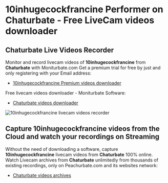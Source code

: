 # 10inhugecockfrancine Performer on Chaturbate - Free LiveCam videos downloader

## Chaturbate Live Videos Recorder

Monitor and record livecam videos of **10inhugecockfrancine** from **Chaturbate** with Moniturbate.com
Get a premium trial for free by just and only registering with your Email address:
* [10inhugecockfrancine Premium videos downloader](https://moniturbate.com/request-demo-licence-key.html)

Free livecam videos downloader - Moniturbate Software:
* [Chaturbate videos downloader](https://moniturbate.com/moniturbate-download-software.html)

![10inhugecockfrancine livecam videos recorder](https://peachurnet.com/templates/moniturbate-software.png)


## Capture 10inhugecockfrancine videos from the Cloud and watch your recordings on Streaming

Without the need of downloading a software, capture **10inhugecockfrancine** livecam videos from **Chaturbate** 100% online.
Watch Livecam archives from **Chaturbate** unlimitedly from thousands of existing recordings, only on Peachurbate.com and its websites network:
* [Chaturbate videos archives](https://peachurnet.com/)